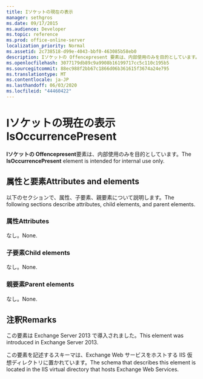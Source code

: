 ```yaml
---
title: Iソケットの現在の表示
manager: sethgros
ms.date: 09/17/2015
ms.audience: Developer
ms.topic: reference
ms.prod: office-online-server
localization_priority: Normal
ms.assetid: 2c738518-d99e-4043-bbf0-463085b58eb0
description: Iソケットの Offencepresent 要素は、内部使用のみを目的としています。
ms.openlocfilehash: 3077179db89c9a9908b16199717cc5c110c195b5
ms.sourcegitcommit: 88ec988f2bb67c1866d06b361615f3674a24e795
ms.translationtype: MT
ms.contentlocale: ja-JP
ms.lasthandoff: 06/03/2020
ms.locfileid: "44460422"
---
```

# <a name="isoccurrencepresent"></a><span data-ttu-id="796da-103">Iソケットの現在の表示</span><span class="sxs-lookup"><span data-stu-id="796da-103">IsOccurrencePresent</span></span>

<span data-ttu-id="796da-104">**Iソケットの Offencepresent**要素は、内部使用のみを目的としています。</span><span class="sxs-lookup"><span data-stu-id="796da-104">The **IsOccurrencePresent** element is intended for internal use only.</span></span> 

## <a name="attributes-and-elements"></a><span data-ttu-id="796da-105">属性と要素</span><span class="sxs-lookup"><span data-stu-id="796da-105">Attributes and elements</span></span>

<span data-ttu-id="796da-106">以下のセクションで、属性、子要素、親要素について説明します。</span><span class="sxs-lookup"><span data-stu-id="796da-106">The following sections describe attributes, child elements, and parent elements.</span></span>
  
### <a name="attributes"></a><span data-ttu-id="796da-107">属性</span><span class="sxs-lookup"><span data-stu-id="796da-107">Attributes</span></span>

<span data-ttu-id="796da-108">なし。</span><span class="sxs-lookup"><span data-stu-id="796da-108">None.</span></span>
  
### <a name="child-elements"></a><span data-ttu-id="796da-109">子要素</span><span class="sxs-lookup"><span data-stu-id="796da-109">Child elements</span></span>

<span data-ttu-id="796da-110">なし。</span><span class="sxs-lookup"><span data-stu-id="796da-110">None.</span></span>
  
### <a name="parent-elements"></a><span data-ttu-id="796da-111">親要素</span><span class="sxs-lookup"><span data-stu-id="796da-111">Parent elements</span></span>

<span data-ttu-id="796da-112">なし。</span><span class="sxs-lookup"><span data-stu-id="796da-112">None.</span></span>
  
## <a name="remarks"></a><span data-ttu-id="796da-113">注釈</span><span class="sxs-lookup"><span data-stu-id="796da-113">Remarks</span></span>

<span data-ttu-id="796da-114">この要素は Exchange Server 2013 で導入されました。</span><span class="sxs-lookup"><span data-stu-id="796da-114">This element was introduced in Exchange Server 2013.</span></span>
  
<span data-ttu-id="796da-115">この要素を記述するスキーマは、Exchange Web サービスをホストする IIS 仮想ディレクトリに置かれています。</span><span class="sxs-lookup"><span data-stu-id="796da-115">The schema that describes this element is located in the IIS virtual directory that hosts Exchange Web Services.</span></span>
  


